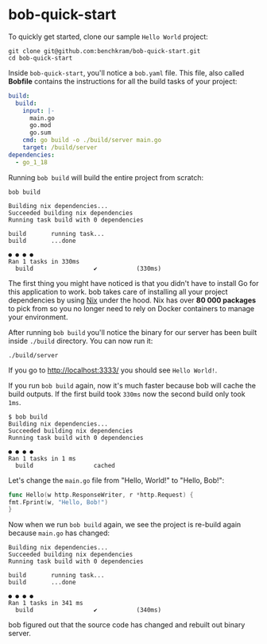 # bob-quick-start

To quickly get started, clone our sample `Hello World` project:

```shell
git clone git@github.com:benchkram/bob-quick-start.git
cd bob-quick-start 
```

Inside `bob-quick-start`, you'll notice a `bob.yaml` file. This file, also called **Bobfile** contains the instructions
for all the build tasks of your project:

```yaml
build:
  build:
    input: |-
      main.go
      go.mod
      go.sum
    cmd: go build -o ./build/server main.go
    target: /build/server
dependencies:
  - go_1_18
```

Running `bob build` will build the entire project from scratch:

```shell
bob build

Building nix dependencies...
Succeeded building nix dependencies
Running task build with 0 dependencies

build      	running task...
build      	...done

● ● ● ●
Ran 1 tasks in 330ms 
  build              	✔       	(330ms)
```

The first thing you might have noticed is that you didn't have to install Go for this application to work. bob takes
care of installing all your project dependencies by using [Nix](https://nixos.org/) under the hood. Nix has over **80 000 packages** to pick from so
you
no longer need to rely on Docker containers to manage your environment.

After running `bob build` you'll notice the binary for our server has been built inside `./build` directory. You can now
run it:

```shell
./build/server 
```

If you go to [http://localhost:3333/](http://localhost:3333/) you should see `Hello World!`.

If you run `bob build` again, now it's much faster because bob will cache the build outputs. If the first build
took `330ms`
now the second build only took `1ms`.

```shell
$ bob build     
Building nix dependencies...
Succeeded building nix dependencies
Running task build with 0 dependencies

● ● ● ●
Ran 1 tasks in 1 ms
  build              	cached  
```

Let's change the `main.go` file from "Hello, World!" to "Hello, Bob!":

```go
func Hello(w http.ResponseWriter, r *http.Request) {
fmt.Fprint(w, "Hello, Bob!")
}
```

Now when we run `bob build` again, we see the project is re-build again because `main.go` has changed:

```shell
Building nix dependencies...
Succeeded building nix dependencies
Running task build with 0 dependencies

build      	running task...
build      	...done

● ● ● ●
Ran 1 tasks in 341 ms
  build              	✔       	(340ms)
```

bob figured out that the source code has changed and rebuilt out binary server. 
